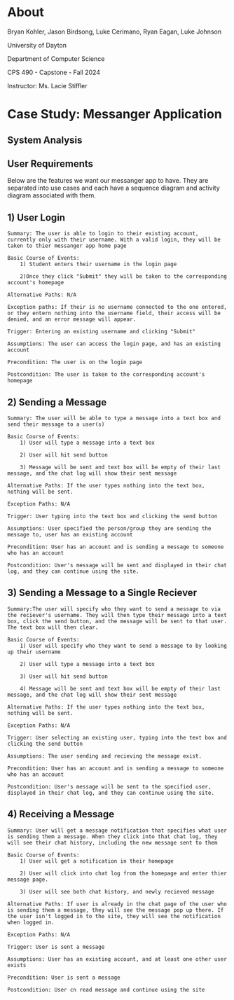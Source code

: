 # About
Bryan Kohler, Jason Birdsong, Luke Cerimano, Ryan Eagan, Luke Johnson

University of Dayton

Department of Computer Science

CPS 490 - Capstone - Fall 2024

Instructor: Ms. Lacie Stiffler

# Case Study: Messanger Application

## System Analysis

## User Requirements
Below are the features we want our messanger app to have. They are separated into use cases and each have a sequence diagram and activity diagram associated with them.

## 1) User Login
    Summary: The user is able to login to their existing account, currently only with their username. With a valid login, they will be taken to thier messanger app home page

    Basic Course of Events:
        1) Student enters their username in the login page

        2)Once they click "Submit" they will be taken to the corresponding account's homepage
    
    Alternative Paths: N/A

    Exception paths: If their is no username connected to the one entered, or they entern nothing into the username field, their access will be denied, and an error message will appear.

    Trigger: Entering an existing username and clicking "Submit"

    Assumptions: The user can access the login page, and has an existing account

    Precondition: The user is on the login page

    Postcondition: The user is taken to the corresponding account's homepage


## 2) Sending a Message
    Summary: The user will be able to type a message into a text box and send their message to a user(s)

    Basic Course of Events:
        1) User will type a message into a text box

        2) User will hit send button

        3) Message will be sent and text box will be empty of their last message, and the chat log will show their sent message

    Alternative Paths: If the user types nothing into the text box, nothing will be sent.

    Exception Paths: N/A

    Trigger: User typing into the text box and clicking the send button
    
    Assumptions: User specified the person/group they are sending the message to, user has an existing account

    Precondition: User has an account and is sending a message to someone who has an account

    Postcondition: User's message will be sent and displayed in their chat log, and they can continue using the site.

## 3) Sending a Message to a Single Reciever
    Summary:The user will specify who they want to send a message to via the reciever's username. They will then type their message into a text box, click the send button, and the message will be sent to that user. The text box will then clear.

    Basic Course of Events:
        1) User will specify who they want to send a message to by looking up their username

        2) User will type a message into a text box

        3) User will hit send button

        4) Message will be sent and text box will be empty of their last message, and the chat log will show their sent message

    Alternative Paths: If the user types nothing into the text box, nothing will be sent.

    Exception Paths: N/A

    Trigger: User selecting an existing user, typing into the text box and clicking the send button
    
    Assumptions: The user sending and recieving the message exist.

    Precondition: User has an account and is sending a message to someone who has an account

    Postcondition: User's message will be sent to the specified user, displayed in their chat log, and they can continue using the site.

## 4) Receiving a Message
    Summary: User will get a message notification that specifies what user is sending them a message. When they click into that chat log, they will see their chat history, including the new message sent to them

    Basic Course of Events:
        1) User will get a notification in their homepage

        2) User will click into chat log from the homepage and enter thier message page.

        3) User will see both chat history, and newly recieved message

    Alternative Paths: If user is already in the chat page of the user who is sending them a message, they will see the message pop up there. If the user isn't logged in to the site, they will see the notification when logged in.

    Exception Paths: N/A

    Trigger: User is sent a message
    
    Assumptions: User has an existing account, and at least one other user exists

    Precondition: User is sent a message

    Postcondition: User cn read message and continue using the site

